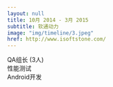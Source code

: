 ```yaml
---
layout: null
title: 10月 2014 - 3月 2015
subtitle: 软通动力
image: "img/timeline/3.jpeg"
href: http://www.isoftstone.com/
---
```


QA组长 (3人)
<br>
性能测试
<br>
Android开发